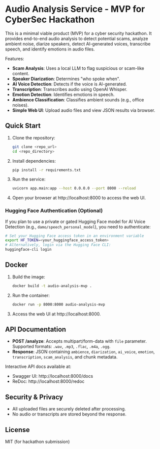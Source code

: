 # Audio Analysis Service - MVP for CyberSec Hackathon

This is a minimal viable product (MVP) for a cyber security hackathon. It provides end-to-end audio analysis to detect potential scams, analyze ambient noise, diarize speakers, detect AI-generated voices, transcribe speech, and identify emotions in audio files.

Features:
- **Scam Analysis**: Uses a local LLM to flag suspicious or scam-like content.
- **Speaker Diarization**: Determines "who spoke when".
- **AI Voice Detection**: Detects if the voice is AI-generated.
- **Transcription**: Transcribes audio using OpenAI Whisper.
- **Emotion Detection**: Identifies emotions in speech.
- **Ambience Classification**: Classifies ambient sounds (e.g., office noises).
- **Simple Web UI**: Upload audio files and view JSON results via browser.

## Quick Start
1. Clone the repository:
   ```bash
   git clone <repo_url>
   cd <repo_directory>
   ```
2. Install dependencies:
   ```bash
   pip install -r requirements.txt
   ```
3. Run the service:
   ```bash
   uvicorn app.main:app --host 0.0.0.0 --port 8000 --reload
   ```
4. Open your browser at http://localhost:8000 to access the web UI.

### Hugging Face Authentication (Optional)
If you plan to use a private or gated Hugging Face model for AI Voice Detection (e.g., `damo/speech_personal_model`), you need to authenticate:
```bash
# Set your Hugging Face access token in an environment variable
export HF_TOKEN=<your_huggingface_access_token>
# Alternatively, login via the Hugging Face CLI:
huggingface-cli login
```

## Docker
1. Build the image:
   ```bash
   docker build -t audio-analysis-mvp .
   ```
2. Run the container:
   ```bash
   docker run -p 8000:8000 audio-analysis-mvp
   ```
3. Access the web UI at http://localhost:8000.

## API Documentation
- **POST /analyze**: Accepts multipart/form-data with `file` parameter. Supported formats: `.wav`, `.mp3`, `.flac`, `.m4a`, `.ogg`.
- **Response**: JSON containing `ambience`, `diarization`, `ai_voice`, `emotion`, `transcription`, `scam_analysis`, and chunk metadata.

Interactive API docs available at:
- Swagger UI: http://localhost:8000/docs
- ReDoc: http://localhost:8000/redoc

## Security & Privacy
- All uploaded files are securely deleted after processing.
- No audio or transcripts are stored beyond the response.

## License
MIT (for hackathon submission)

